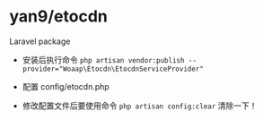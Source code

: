 # yan9/etocdn

Laravel package

- 安装后执行命令 `php artisan vendor:publish --provider="Woaap\Etocdn\EtocdnServiceProvider"`

- 配置 config/etocdn.php

- 修改配置文件后要使用命令 `php artisan config:clear` 清除一下！